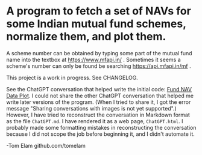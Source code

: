 # A program to fetch a set of NAVs for some Indian mutual fund schemes, normalize them, and plot them.

A scheme number can be obtained by typing some part of the mutual fund name into the textbox at
https://www.mfapi.in/ . Sometimes it seems a scheme's number can only be found be searching
https://api.mfapi.in/mf .

This project is a work in progress. See CHANGELOG.

See the ChatGPT conversation that helped write the initial code:
[Fund NAV Data Plot](https://chat.openai.com/share/9849382e-0b4a-4051-9e40-03214602d751).
I could not share the other ChatGPT conversation that helped me write later versions of the program.
(When I tried to share it, I got the error message "Sharing conversations with images is not yet supported".)
However, I have tried to reconstruct the conversation in Markdown format as the file `ChatGPT.md`.
I have rendered it as a web page, `ChatGPT.html`.
I probably made some formatting mistakes in reconstructing the conversation because I did not scope the job
before beginning it, and I didn't automate it.

-Tom Elam
github.com/tomelam
